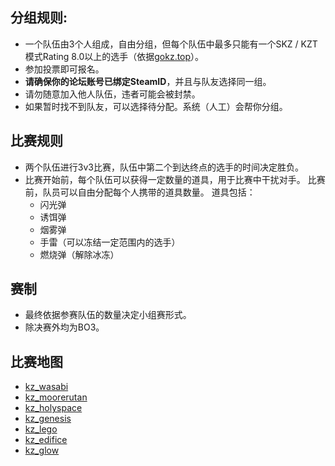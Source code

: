 ## 分组规则:

- 一个队伍由3个人组成，自由分组，但每个队伍中最多只能有一个SKZ / KZT模式Rating 8.0以上的选手（依据[gokz.top](https://gokz.top)）。
- 参加投票即可报名。
- **请确保你的论坛账号已绑定SteamID**，并且与队友选择同一组。  
- 请勿随意加入他人队伍，违者可能会被封禁。
- 如果暂时找不到队友，可以选择待分配。系统（人工）会帮你分组。

## 比赛规则

- 两个队伍进行3v3比赛，队伍中第二个到达终点的选手的时间决定胜负。
- 比赛开始前，每个队伍可以获得一定数量的道具，用于比赛中干扰对手。
  比赛前，队员可以自由分配每个人携带的道具数量。
  道具包括：
  - 闪光弹 
  - 诱饵弹 
  - 烟雾弹 
  - 手雷（可以冻结一定范围内的选手）
  - 燃烧弹（解除冰冻）

## 赛制

- 最终依据参赛队伍的数量决定小组赛形式。
- 除决赛外均为BO3。

## 比赛地图

- [kz_wasabi](https://axekz.com/maps/kz_wasabi)
- [kz_moorerutan](https://axekz.com/maps/kz_moorerutan)
- [kz_holyspace](https://axekz.com/maps/kz_holyspace)
- [kz_genesis](https://axekz.com/maps/kz_genesis)
- [kz_lego](https://axekz.com/maps/kz_lego)
- [kz_edifice](https://axekz.com/maps/kz_edifice)
- [kz_glow](https://axekz.com/maps/kz_glow)
